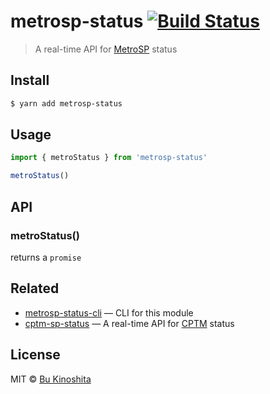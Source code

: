 # metrosp-status [![Build Status](https://travis-ci.org/bukinoshita/metrosp-status.svg?branch=master)](https://travis-ci.org/bukinoshita/metrosp-status)

> A real-time API for [MetroSP](http://www.metro.sp.gov.br/) status

## Install

```bash
$ yarn add metrosp-status
```

## Usage

```js
import { metroStatus } from 'metrosp-status'

metroStatus()
```

## API

### metroStatus()

returns a `promise`

## Related

- [metrosp-status-cli](https://github.com/bukinoshita/metrosp-status-cli) — CLI for this module
- [cptm-sp-status](https://github.com/bukinoshita/cptm-sp-status) — A real-time API for [CPTM](https://www.cptm.sp.gov.br/) status

## License

MIT © [Bu Kinoshita](https://bukinoshita.io)
